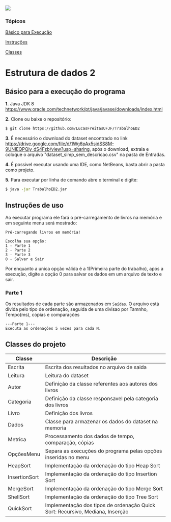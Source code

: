 # <p align="center">

<img src="https://is2-ssl.mzstatic.com/image/thumb/Purple124/v4/8d/24/12/8d2412ff-7385-cc81-d0c8-6bd01bf3d3fd/AppIcon-0-0-1x_U007emarketing-0-0-0-10-0-0-sRGB-0-0-0-GLES2_U002c0-512MB-85-220-0-0.png/1200x630wa.png">

</p>

### Tópicos

  

[Básico para Execução](#básico-para-a-execução-do-programa)

[Instruções](#instruções-de-uso)

[Classes](#classes-do-projeto)


# Estrutura de dados 2

## Básico para a execução do programa
**1.** Java JDK 8
 https://www.oracle.com/technetwork/pt/java/javase/downloads/index.html


**2.** Clone ou baixe o repositório:

```bash
$ git clone https://github.com/LucasFreitasUFJF/TrabalhoED2
```
**3.** É necessário o download do dataset encontrado no link https://drive.google.com/file/d/1Wg6pAx5sjdSS8M-9UNIEQPQiy_dS4Fzb/view?usp=sharing, após o download, extraia e coloque o arquivo "dataset_simp_sem_descricao.csv" na pasta de Entradas.

**4.** É possivel executar usando uma IDE, como NetBeans, basta abrir a pasta como projeto.

**5.** Para executar por linha de comando abre o terminal e digite:

```bash
$ java -jar TrabalhoED2.jar
```

## Instruções de uso
Ao executar programa ele fará o pré-carregamento de livros na memória e em seguinte menu será mostrado:
```
Pré-carregando livros em memória!

Escolha sua opção:
1 - Parte 1
2 - Parte 2
3 - Parte 3
0 - Salvar e Sair
```
Por enquanto a unica opção válida é a 1(Primeira parte do trabalho), após a execução, digite a opção 0 para salvar os dados em um arquivo de texto e sair.

### Parte 1
Os resultados de cada parte são armazenados em `Saídas`. O arquivo está divida pelo tipo de ordenação, seguida de uma divisao por Tamnho, Tempo(ms), cópias e comparações

```
---Parte 1---
Executa as ordenações 5 vezes para cada N.
```
## Classes do projeto 

| Classe         | Descrição   |
| -------------- | ----------- |
| Escrita          | Escrita dos resultados no arquivo de saida                                                                      |
| Leitura  | Leitura do dataset                                           |
| Autor    | Definição da classe referentes aos autores dos livros                              |
| Categoria        | Definição da classe responsavel pela categoria dos livros                                                                              |
| Livro        | Definição dos livros                                                                             |
| Dados        | Classe para armazenar os dados do dataset na memoria                                                                              |
| Metrica        | Processamento dos dados de tempo, comparação, cópias                                                                              |
| OpçõesMenu        | Separa as execuções do programa pelas opções inseridas no menu                                                                              |
| HeapSort       | Implementação da ordenação do tipo Heap Sort                                  |
| InsertionSort  | Implementação da ordenação do tipo Insertion Sort                             |
| MergeSort      | Implementação da ordenação do tipo Merge Sort                                 |
| ShellSort       | Implementação da ordenação do tipo Tree Sort                                  |
| QuickSort      | Implementação dos tipos de ordenação Quick Sort: Recursivo, Mediana, Inserção |
